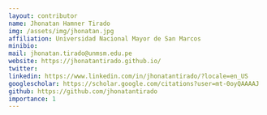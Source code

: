 ```yaml
---
layout: contributor
name: Jhonatan Hamner Tirado
img: /assets/img/jhonatan.jpg
affiliation: Universidad Nacional Mayor de San Marcos
minibio: 
mail: jhonatan.tirado@unmsm.edu.pe
website: https://jhonatantirado.github.io/
twitter:
linkedin: https://www.linkedin.com/in/jhonatantirado/?locale=en_US
googlescholar: https://scholar.google.com/citations?user=mt-0oyQAAAAJ
github: https://github.com/jhonatantirado
importance: 1
---
```


